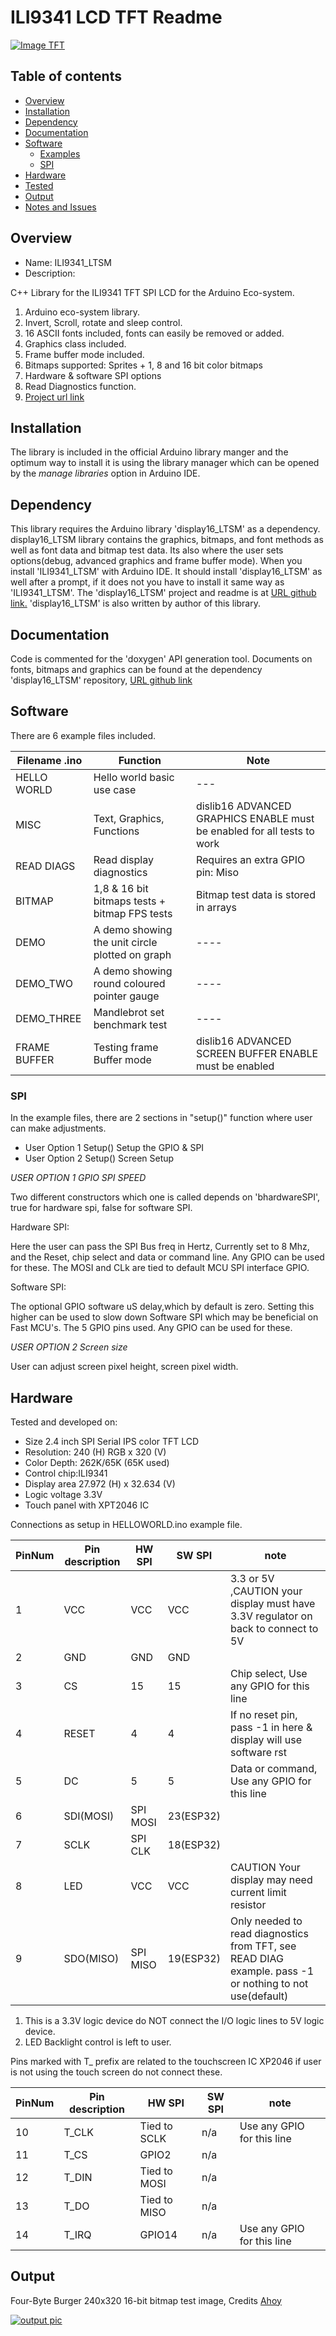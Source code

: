 # ILI9341 LCD TFT Readme

[![Image TFT](https://github.com/gavinlyonsrepo/Display_Lib_RPI/blob/main/extra/images/ili9341.jpg)](https://github.com/gavinlyonsrepo/Display_Lib_RPI/blob/main/extra/images/ili9341.jpg)

## Table of contents

* [Overview](#overview)
* [Installation](#installation)
* [Dependency](#dependency)
* [Documentation](#documentation)
* [Software](#software)
	* [Examples](#examples)
	* [SPI](#spi)
* [Hardware](#hardware)
* [Tested](#tested)
* [Output](#output)
* [Notes and Issues](#notes-and-issues)


## Overview

* Name: ILI9341_LTSM
* Description:

C++ Library for the ILI9341 TFT SPI LCD for the Arduino Eco-system.

1. Arduino eco-system library.
2. Invert, Scroll, rotate and sleep control.
3. 16 ASCII fonts included, fonts can easily be removed or added.
4. Graphics class included.
5. Frame buffer mode included.
6. Bitmaps supported: Sprites + 1, 8 and 16 bit color bitmaps
7. Hardware & software SPI options
8. Read Diagnostics function.
9. [Project url link](https://github.com/gavinlyonsrepo/ILI9341_LTSM)

## Installation

The library is included in the official Arduino library manger and the optimum way to install it is using the library manager which can be opened by the *manage libraries* option in Arduino IDE.

## Dependency

This library requires the Arduino library 'display16_LTSM' as a dependency. display16_LTSM library contains
the graphics, bitmaps, and font methods as well as font data and bitmap test data. Its also 
where the user sets options(debug, advanced graphics and frame buffer mode).
When you install 'ILI9341_LTSM' with Arduino IDE. It should install 'display16_LTSM' as well after 
a prompt, if it does not you have to install it same way as 'ILI9341_LTSM'.
The 'display16_LTSM' project and readme is at [URL github link.](https://github.com/gavinlyonsrepo/display16_LTSM)
'display16_LTSM' is also written by author of this library. 

## Documentation

Code is commented for the 'doxygen' API generation tool.
Documents on fonts, bitmaps and graphics can be found at 
the dependency 'display16_LTSM' repository, [URL github link](https://github.com/gavinlyonsrepo/display16_LTSM)

## Software

There are 6 example files included.

| Filename .ino | Function  | Note |
| --- | --- | --- |
| HELLO WORLD | Hello world basic use case | --- |
| MISC| Text, Graphics, Functions| dislib16 ADVANCED GRAPHICS ENABLE must be enabled for all tests to work |
| READ DIAGS| Read display diagnostics | Requires an extra GPIO pin: Miso |
| BITMAP| 1,8 & 16 bit bitmaps tests + bitmap FPS tests| Bitmap test data is stored in arrays |
| DEMO| A demo showing the unit circle plotted on graph | ---- |
| DEMO_TWO| A demo showing round coloured pointer gauge | ---- |
| DEMO_THREE| Mandlebrot set benchmark test | ---- |
| FRAME BUFFER | Testing frame Buffer mode | dislib16 ADVANCED SCREEN BUFFER ENABLE must be enabled  |

### SPI

In the example files, there are 2 sections in "setup()" function 
where user can make adjustments. 

 * User Option 1 Setup()       Setup the GPIO & SPI
 * User Option 2 Setup()       Screen Setup 

*USER OPTION 1 GPIO SPI SPEED*

Two different constructors which one is called depends on 'bhardwareSPI', 
true for hardware spi, false for software SPI.

Hardware SPI:

Here the user can pass the SPI Bus freq in Hertz, Currently set to 8 Mhz,
and the Reset, chip select and data or command line. Any GPIO can be used for these.
The MOSI and CLk are tied to default MCU SPI interface GPIO.

Software SPI:

The optional GPIO software uS delay,which by default is zero.
Setting this higher can be used to slow down Software SPI
which may be beneficial on Fast MCU's.
The 5 GPIO pins used. Any GPIO can be used for these.

*USER OPTION 2 Screen size*

User can adjust screen pixel height, screen pixel width.

## Hardware

Tested and developed on:

* Size 2.4 inch SPI Serial  IPS color TFT LCD
* Resolution: 240 (H) RGB x 320 (V)
* Color Depth: 262K/65K (65K used)
* Control chip:ILI9341
* Display area 27.972 (H) x 32.634 (V)
* Logic voltage 3.3V
* Touch panel with XPT2046 IC

Connections as setup in HELLOWORLD.ino example  file.

| PinNum | Pin description | HW SPI  | SW SPI |note |
| --- | --- | --- | --- | --- |
| 1 | VCC | VCC |VCC| 3.3 or 5V ,CAUTION your display must have 3.3V regulator on back to connect to 5V |
| 2 | GND | GND |GND  | |
| 3 | CS | 15 |15 | Chip select, Use any GPIO for this line|
| 4 | RESET | 4 |4 | If no reset pin, pass -1 in here & display will use software rst|
| 5 | DC | 5 |5 | Data or command, Use any GPIO for this line |
| 6 | SDI(MOSI) | SPI MOSI | 23(ESP32) | |
| 7 | SCLK | SPI CLK | 18(ESP32) |  |
| 8 | LED | VCC |VCC |CAUTION Your display may need current limit resistor|
| 9 | SDO(MISO) | SPI MISO | 19(ESP32) |Only needed to read diagnostics from TFT, see READ DIAG example. pass -1 or nothing to not use(default) |


1. This is a 3.3V logic device do NOT connect the I/O logic lines to 5V logic device.
2. LED Backlight control is left to user.

Pins marked with T_ prefix are related to the touchscreen IC XP2046 
if user is not using the touch screen do not connect these.

| PinNum | Pin description | HW SPI  | SW SPI |note |
| --- | --- | --- | --- | --- |
| 10| T_CLK | Tied to SCLK  | n/a| Use any GPIO for this line |
| 11| T_CS | GPIO2 | n/a | |
| 12| T_DIN | Tied to MOSI | n/a | |
| 13 | T_DO | Tied to MISO | n/a | |
| 14 | T_IRQ | GPIO14 | n/a |Use any GPIO for this line |


## Output

Four-Byte Burger 240x320 16-bit bitmap test image, Credits [Ahoy](https://www.youtube.com/watch?v=i4EFkspO5p4)

[![output pic](https://github.com/gavinlyonsrepo/Display_Lib_RPI/blob/main/extra/images/ili9341output2.jpg)](https://github.com/gavinlyonsrepo/Display_Lib_RPI/blob/main/extra/images/ili9341output2.jpg)

